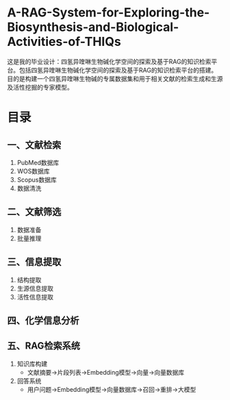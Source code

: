 # A-RAG-System-for-Exploring-the-Biosynthesis-and-Biological-Activities-of-THIQs
这是我的毕业设计：四氢异喹啉生物碱化学空间的探索及基于RAG的知识检索平台。包括四氢异喹啉生物碱化学空间的探索及基于RAG的知识检索平台的搭建。目的是构建一个四氢异喹啉生物碱的专属数据集和用于相关文献的检索生成和生源及活性挖掘的专家模型。

# 目录

## 一、文献检索
1. PubMed数据库
2. WOS数据库
3. Scopus数据库
4. 数据清洗

## 二、文献筛选
1. 数据准备
2. 批量推理

## 三、信息提取
1. 结构提取
2. 生源信息提取
3. 活性信息提取

## 四、化学信息分析

## 五、RAG检索系统
1. 知识库构建
   - 文献摘要→片段列表→Embedding模型→向量→向量数据库
2. 回答系统
   - 用户问题→Embedding模型→向量数据库→召回→重排→大模型
